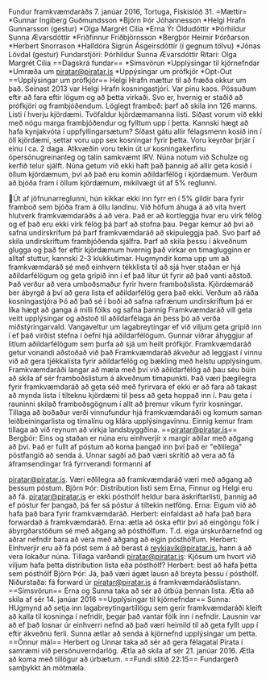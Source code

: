Fundur framkvæmdaráðs 7. janúar 2016, Tortuga, Fiskislóð 31.
=Mættir=
*Gunnar Ingiberg Guðmundsson
*Björn Þór Jóhannesson
*Helgi Hrafn Gunnarsson (gestur)
*Olga Margrét Cilia
*Erna Ýr Öldudóttir
*Þórhildur Sunna Ævarsdóttir
*Friðfinnur Friðbjörnsson
*Bergþór Heimir Þórðarson
*Herbert Snorrason
*Halldóra Sigrún Ásgeirsdóttir (í gegnum tölvu)
*Jónas Lövdal (gestur)
Fundarstjóri: Þórhildur Sunna Ævarsdóttir
Ritari: Olga Margrét Cilia
==Dagskrá fundar==
*Símsvörun
*Upplýsingar til kjörnefndar
*Umræða um piratar@piratar.is
*Uppýsingar um prófkjör
*Opt-Out
==Upplýsingar um prófkjör==
Helgi Hrafn mættur til að fræða okkur um það.
Seinast 2013 var Helgi Hrafn kosningastjóri. Var pínu kaos. Pössuðum
eftir að fara eftir lögum og að þetta virkaði.
Svo er, hvernig er staðið að prófkjöri og frambjóðendum.
Löglegt framboð: þarf að skila inn 126 manns. Listi í hverju
kjördæmi. Tvöfaldur kjördæmamanna listi.
Síðast vorum við ekki með nógu marga frambjóðendur og fylltum upp í
þetta. Kannski hægt að hafa kynjakvóta í uppfyllingarsætum?
Síðast gátu allir félagsmenn kosið inn í öll kjördæmi, settar voru
upp sex kosningar fyrir þetta. Voru keyrðar þrjár í einu í ca. 2
daga.
Atkvæðin voru tekin út ur kosningakerfinu ópersónugreinanleg og
talin samkvæmt IRV. Núna notum við Schulze og kerfið telur sjálft.
Núna getum við ekki haft það þannig að allir geta kosið í öllum
kjördæmum, því að það eru komin aðildarfélög í kjördæmum.
Verðum að bjóða fram í öllum kjördæmum, mikilvægt út af 5% reglunni.

Út af jöfnunarreglunni, hún kikkar ekki inn fyrr en í 5% gildir bara
fyrir framboð sem bjóða fram á öllu landinu.
Við höfum áhuga á að vita hvert hlutverk framkvæmdaráðs á að vera.
Það er að kortleggja hvar eru virk félög og ef það eru ekki virk
félög þá þarf að stofna þau. Þegar kemur að því að safna
undirskrifum þá þarf framkvæmdaráð að skipuleggja það. Svo þarf að
skila undirskriftum frambjóðenda sjálfra. Þarf að skila þessu í
ákveðnum glugga og það fer eftir kjördæmum hvernig það virkar en
timaglugginn er alltaf stuttur, kannski 2-3 klukkutimar.
Hugmyndir koma upp um að framkvæmdaráð sé með einhvern tékklista til
að sjá hver staðan er hjá aðildarfélögum og geta gripið inn í ef það
lítur út fyrir að það vanti aðstoð.
Það verður að vera umboðsmaður fyrir hvern framboðslista.
Kjördæmaráð ber ábyrgð á því að gera lista ef aðildarfélög gera það
ekki.
Verðum að ráða kosningastjóra
Þó að það sé í boði að safna rafrænum undirskriftum þá er líka hægt
að ganga á milli fólks og safna þannig
Framkvæmdaráð vill geta veitt upplýsingar og aðstoð til
aðildarfélaga án þess þó að verða miðstýringarvald.
Vangaveltur um lagabreytingar ef við viljum geta gripið inn í ef það
virðist stefna í óefni hjá aðildarfélögum.
Gunnar viðrar áhyggjur af litlum aðildarfélögum sem þurfa að sjá um
heilt prófkjör. Framkvæmdaráð getur vonandi aðstoðað við það
Framkvæmdaráð ákveður að leggjast í vinnu við að gera tjékkalista
fyrir aðildarfélög og bækling með helstu upplýsingum. Framkvæmdaráði
langar að mæla með því við aðildarfélög að þau séu búin að skila af
sér framboðslistum á ákveðnum tímapunkti. Það væri þægilegra fyrir
framkvæmdaráð að geta séð með fyrirvara ef ekki er að fara að takast
að mynda lista í tilteknu kjördæmi til þess að geta hoppað inn í.
Þau geta í rauninni skilað framboðsgögnum í allt að þremur vikum
fyrir kosningar.
Tillaga að boðaður verði vinnufundur hjá framkvæmdaráði og komum
saman leiðbeiningarlista og tímalínu og klára upplýsingavinnu.
Einnig kemur fram tillaga að við reynum að virkja landsbyggðina.
==piratar@piratar.is==
Bergþór: Eins og staðan er núna eru einhverjir x margir aðilar með
aðgang að því. Það er fullt af póstum að koma þangað inn því það er
"eðlilega" póstfangið að senda á. Unnar sagði að það væri skrítið að
vera að fá áframsendingar frá fyrrverandi formanni af

piratar@piratar.is. Væri eðlilegra að framkvæmdaráð væri með aðgang
að þessum póstum.
Björn Þór: Distribution listi sem Erna, Finnur og Helgi eru að fá.
piratar@piratar.is er ekki pósthólf heldur bara áskriftarlisti,
þannig að ef póstur fer þangað, þá fer sá póstur á tiltekin netföng.
Erna: Eigum við að hafa það bara fyrir framkvæmdaráð.
Herbert: einfaldast að hafa það bara forwardað á framkvæmdaráð.
Erna: ætla að óska eftir því að eingöngu fólk í ábyrgðarstöðum sé
með aðgang að pósthólfum. T.d. eiga úrskurðarnefnd og aðrar nefndir
bara að vera með aðgang að eigin pósthólfum.
Herbert: Einhverjir eru að fá póst sem á að berast á
reykjavik@piratar.is, hann á að vera lokaður núna.
Tillaga varðandi piratar@piratar.is:
Kjósum um hvort við viljum hafa þetta distribution lista eða
pósthólf?
Herbert: best að hafa þetta sem pósthólf
Björn Þór: Já, það væri ágæt lausn að breyta þessu í pósthólf.
Niðurstaða: fá forward úr piratar@piratar.is á
framkvæmdaráðslistann.
==Símsvörun==
Erna og Sunna taka að sér að útbúa þennan lista.
Ætla að skila af sér 14. janúar 2016
==Upplýsingar til kjörnefndar==
Sunna: HUgmynd að setja inn lagabreytingartillögu sem gerir
framkvæmdaráði kleift að kalla til kosninga í nefndir, þegar það
vantar fólk inn í nefndir. Lausnin var að ef það losnar úr einhverri
nefnd að það væri heimild til að geta fyllt upp í eftir ákveðnu
ferli.
Sunna ætlar að senda á kjörnefnd upplýsingar um þetta.
==Önnur mál==
Herbert og Unnar taka að sér að gera félagatal Pírata í samræmi við
persónuverndarlög.
Ætla að skila af sér 21. janúar 2016.
Ætla að koma með tillögur að úrbætum.
==Fundi slitið 22:15==
Fundargerð samþykkt án mótmæla.


